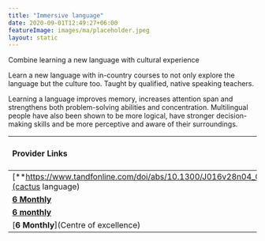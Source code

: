 ```yaml
---
title: "Immersive language"
date: 2020-09-01T12:49:27+06:00
featureImage: images/ma/placeholder.jpeg
layout: static
---
```


Combine learning a new language with cultural experience

Learn a new language with in-country courses to not only explore the language but the culture too. Taught by qualified, native speaking teachers.

Learning a language improves memory, increases attention span and strengthens both problem-solving abilities and concentration. Multilingual people have also been shown to be more logical, have stronger decision-making skills and be more perceptive and aware of their surroundings.

| Provider Links      | Free or Paid  |  
| :-----------          | :--------------:      |  
| [**https://www.tandfonline.com/doi/abs/10.1300/J016v28n04_01**](cactus language) | Online | 
| [**6 Monthly**](Memrise) | Online | 
| [**6 monthly**](Findcourses.co.uk) | Online | 
| [**6 Monthly**](Centre of excellence) | Online | 
  

<br/><br/>






